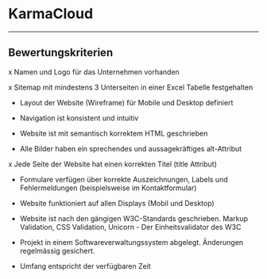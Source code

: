 # KarmaCloud

---

## Bewertungskriterien

x Namen und Logo für das Unternehmen vorhanden

x Sitemap mit mindestens 3 Unterseiten in einer Excel Tabelle festgehalten

- Layout der Website (Wireframe) für Mobile und Desktop definiert

- Navigation ist konsistent und intuitiv

- Website ist mit semantisch korrektem HTML geschrieben

- Alle Bilder haben ein sprechendes und aussagekräftiges alt-Attribut

x Jede Seite der Website hat einen korrekten Titel (title Attribut)

- Formulare verfügen über korrekte Auszeichnungen, Labels und Fehlermeldungen (beispielsweise im Kontaktformular)

- Website funktioniert auf allen Displays (Mobil und Desktop)

- Website ist nach den gängigen W3C-Standards geschrieben. Markup Validation, CSS Validation, Unicorn - Der Einheitsvalidator des W3C

- Projekt in einem Softwareverwaltungssystem abgelegt. Änderungen regelmässig gesichert.

- Umfang entspricht der verfügbaren Zeit
